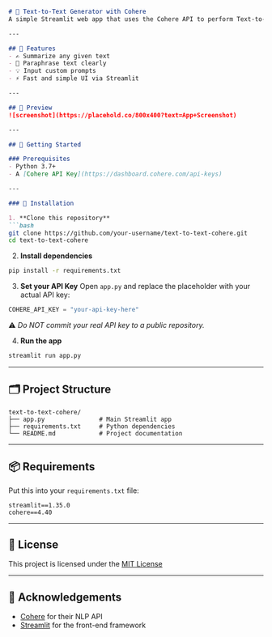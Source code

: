 

````markdown
# 🧠 Text-to-Text Generator with Cohere
A simple Streamlit web app that uses the Cohere API to perform Text-to-Text tasks like **Summarization**, **Paraphrasing**, and **Custom Prompt** completions.

---

## 🌟 Features
- ✍️ Summarize any given text  
- 🔁 Paraphrase text clearly  
- 💡 Input custom prompts  
- ⚡ Fast and simple UI via Streamlit  

---

## 📸 Preview
![screenshot](https://placehold.co/800x400?text=App+Screenshot)

---

## 🚀 Getting Started

### Prerequisites
- Python 3.7+
- A [Cohere API Key](https://dashboard.cohere.com/api-keys)

---

### 🔧 Installation

1. **Clone this repository**
```bash
git clone https://github.com/your-username/text-to-text-cohere.git
cd text-to-text-cohere
````

2. **Install dependencies**

```bash
pip install -r requirements.txt
```

3. **Set your API Key**
   Open `app.py` and replace the placeholder with your actual API key:

```python
COHERE_API_KEY = "your-api-key-here"
```

⚠️ *Do NOT commit your real API key to a public repository.*

4. **Run the app**

```bash
streamlit run app.py
```

---

## 🗂 Project Structure

```
text-to-text-cohere/
├── app.py               # Main Streamlit app
├── requirements.txt     # Python dependencies
└── README.md            # Project documentation
```

---

## 📦 Requirements

Put this into your `requirements.txt` file:

```
streamlit==1.35.0
cohere==4.40
```

---

## 📝 License

This project is licensed under the [MIT License](LICENSE)

---

## 🙏 Acknowledgements

* [Cohere](https://cohere.com/) for their NLP API
* [Streamlit](https://streamlit.io/) for the front-end framework


